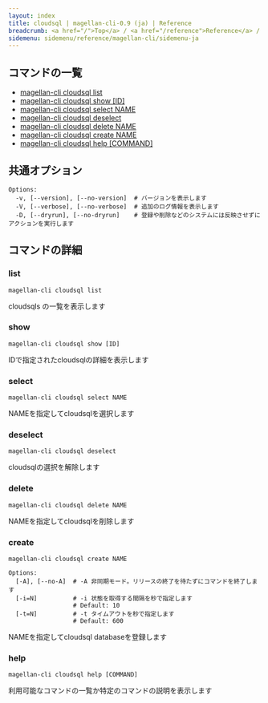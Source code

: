 ```yaml
---
layout: index
title: cloudsql | magellan-cli-0.9 (ja) | Reference
breadcrumb: <a href="/">Top</a> / <a href="/reference">Reference</a> / <a href="/reference/magellan-cli/ja">magellan-cli-0.9</a> / cloudsql <a href="/reference/en/resources/cloudsql.html">en</a> ja
sidemenu: sidemenu/reference/magellan-cli/sidemenu-ja
---
```


## コマンドの一覧

- [magellan-cli cloudsql list](#list)
- [magellan-cli cloudsql show [ID]](#show)
- [magellan-cli cloudsql select NAME](#select)
- [magellan-cli cloudsql deselect](#deselect)
- [magellan-cli cloudsql delete NAME](#delete)
- [magellan-cli cloudsql create NAME](#create)
- [magellan-cli cloudsql help [COMMAND]](#help)

## 共通オプション

```text
Options:
  -v, [--version], [--no-version]  # バージョンを表示します
  -V, [--verbose], [--no-verbose]  # 追加のログ情報を表示します
  -D, [--dryrun], [--no-dryrun]    # 登録や削除などのシステムには反映させずにアクションを実行します

```


## コマンドの詳細
### <a name="list"></a>list

```text
magellan-cli cloudsql list
```

cloudsqls の一覧を表示します

### <a name="show"></a>show

```text
magellan-cli cloudsql show [ID]
```

IDで指定されたcloudsqlの詳細を表示します

### <a name="select"></a>select

```text
magellan-cli cloudsql select NAME
```

NAMEを指定してcloudsqlを選択します

### <a name="deselect"></a>deselect

```text
magellan-cli cloudsql deselect
```

cloudsqlの選択を解除します

### <a name="delete"></a>delete

```text
magellan-cli cloudsql delete NAME
```

NAMEを指定してcloudsqlを削除します

### <a name="create"></a>create

```text
magellan-cli cloudsql create NAME
```

```text
Options:
  [-A], [--no-A]  # -A 非同期モード。リリースの終了を待たずにコマンドを終了します
  [-i=N]          # -i 状態を取得する間隔を秒で指定します
                  # Default: 10
  [-t=N]          # -t タイムアウトを秒で指定します
                  # Default: 600

```

NAMEを指定してcloudsql databaseを登録します

### <a name="help"></a>help

```text
magellan-cli cloudsql help [COMMAND]
```

利用可能なコマンドの一覧か特定のコマンドの説明を表示します

